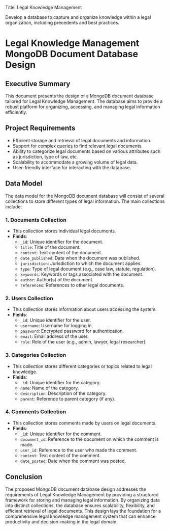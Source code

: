 Title: Legal Knowledge Management 

Develop a database to capture and organize knowledge within a legal organization, including precedents and best practices.

# Legal Knowledge Management MongoDB Document Database Design

## Executive Summary
This document presents the design of a MongoDB document database tailored for Legal Knowledge Management. The database aims to provide a robust platform for organizing, accessing, and managing legal information efficiently.

## Project Requirements
- Efficient storage and retrieval of legal documents and information.
- Support for complex queries to find relevant legal documents.
- Ability to categorize legal documents based on various attributes such as jurisdiction, type of law, etc.
- Scalability to accommodate a growing volume of legal data.
- User-friendly interface for interacting with the database.

## Data Model
The data model for the MongoDB document database will consist of several collections to store different types of legal information. The main collections include:

### 1. Documents Collection
- This collection stores individual legal documents.
- **Fields**:
  - `_id`: Unique identifier for the document.
  - `title`: Title of the document.
  - `content`: Text content of the document.
  - `date_published`: Date when the document was published.
  - `jurisdiction`: Jurisdiction to which the document applies.
  - `type`: Type of legal document (e.g., case law, statute, regulation).
  - `keywords`: Keywords or tags associated with the document.
  - `author`: Author(s) of the document.
  - `references`: References to other legal documents.

### 2. Users Collection
- This collection stores information about users accessing the system.
- **Fields**:
  - `_id`: Unique identifier for the user.
  - `username`: Username for logging in.
  - `password`: Encrypted password for authentication.
  - `email`: Email address of the user.
  - `role`: Role of the user (e.g., admin, lawyer, legal researcher).

### 3. Categories Collection
- This collection stores different categories or topics related to legal knowledge.
- **Fields**:
  - `_id`: Unique identifier for the category.
  - `name`: Name of the category.
  - `description`: Description of the category.
  - `parent`: Reference to parent category (if any).

### 4. Comments Collection
- This collection stores comments made by users on legal documents.
- **Fields**:
  - `_id`: Unique identifier for the comment.
  - `document_id`: Reference to the document on which the comment is made.
  - `user_id`: Reference to the user who made the comment.
  - `content`: Text content of the comment.
  - `date_posted`: Date when the comment was posted.

## Conclusion
The proposed MongoDB document database design addresses the requirements of Legal Knowledge Management by providing a structured framework for storing and managing legal information. By organizing data into distinct collections, the database ensures scalability, flexibility, and efficient retrieval of legal documents. This design lays the foundation for a comprehensive legal knowledge management system that can enhance productivity and decision-making in the legal domain.
